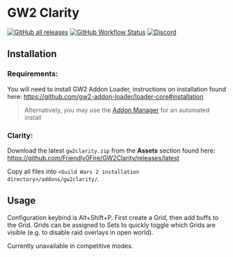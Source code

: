 # GW2 Clarity

[![GitHub all releases](https://img.shields.io/github/downloads/Friendly0Fire/GW2Clarity/total)](https://github.com/Friendly0Fire/GW2Clarity/releases/latest) [![GitHub Workflow Status](https://img.shields.io/github/actions/workflow/status/Friendly0Fire/GW2Clarity/.github/workflows/main.yml?branch=master)](https://github.com/Friendly0Fire/GW2Clarity/actions/workflows/main.yml) [![Discord](https://img.shields.io/discord/961414916307296266?label=Discord)](https://discord.gg/7Ja2JnbDdW)

## Installation

### Requirements:
You will need to install GW2 Addon Loader, instructions on installation found here: https://github.com/gw2-addon-loader/loader-core#installation

> Alternatively, you may use the [Addon Manager](https://github.com/gw2-addon-loader/GW2-Addon-Manager) for an automated install

### Clarity:

Download the latest `gw2clarity.zip` from the **Assets** section found here: https://github.com/Friendly0Fire/GW2Clarity/releases/latest

Copy all files into `<Guild Wars 2 installation directory>/addons/gw2clarity/`.

## Usage

Configuration keybind is Alt+Shift+P. First create a Grid, then add buffs to the Grid. Grids can be assigned to Sets to quickly toggle which Grids are visible (e.g. to disable raid overlays in open world).

Currently unavailable in competitive modes.
